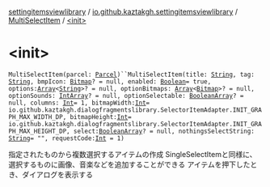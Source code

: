 [settingitemsviewlibrary](../../index.md) / [io.github.kaztakgh.settingitemsviewlibrary](../index.md) / [MultiSelectItem](index.md) / [&lt;init&gt;](./-init-.md)

# &lt;init&gt;

`MultiSelectItem(parcel: `[`Parcel`](https://developer.android.com/reference/android/os/Parcel.html)`)``MultiSelectItem(title: `[`String`](https://kotlinlang.org/api/latest/jvm/stdlib/kotlin/-string/index.html)`, tag: `[`String`](https://kotlinlang.org/api/latest/jvm/stdlib/kotlin/-string/index.html)`, bmpIcon: `[`Bitmap`](https://developer.android.com/reference/android/graphics/Bitmap.html)`? = null, enabled: `[`Boolean`](https://kotlinlang.org/api/latest/jvm/stdlib/kotlin/-boolean/index.html)` = true, options: `[`Array`](https://kotlinlang.org/api/latest/jvm/stdlib/kotlin/-array/index.html)`<`[`String`](https://kotlinlang.org/api/latest/jvm/stdlib/kotlin/-string/index.html)`>? = null, optionBitmaps: `[`Array`](https://kotlinlang.org/api/latest/jvm/stdlib/kotlin/-array/index.html)`<`[`Bitmap`](https://developer.android.com/reference/android/graphics/Bitmap.html)`>? = null, optionSounds: `[`IntArray`](https://kotlinlang.org/api/latest/jvm/stdlib/kotlin/-int-array/index.html)`? = null, optionSelectable: `[`BooleanArray`](https://kotlinlang.org/api/latest/jvm/stdlib/kotlin/-boolean-array/index.html)`? = null, columns: `[`Int`](https://kotlinlang.org/api/latest/jvm/stdlib/kotlin/-int/index.html)` = 1, bitmapWidth: `[`Int`](https://kotlinlang.org/api/latest/jvm/stdlib/kotlin/-int/index.html)` = io.github.kaztakgh.dialogfragmentslibrary.SelectorItemAdapter.INIT_GRAPH_MAX_WIDTH_DP, bitmapHeight: `[`Int`](https://kotlinlang.org/api/latest/jvm/stdlib/kotlin/-int/index.html)` = io.github.kaztakgh.dialogfragmentslibrary.SelectorItemAdapter.INIT_GRAPH_MAX_HEIGHT_DP, select: `[`BooleanArray`](https://kotlinlang.org/api/latest/jvm/stdlib/kotlin/-boolean-array/index.html)`? = null, nothingsSelectString: `[`String`](https://kotlinlang.org/api/latest/jvm/stdlib/kotlin/-string/index.html)` = "", requestCode: `[`Int`](https://kotlinlang.org/api/latest/jvm/stdlib/kotlin/-int/index.html)` = 1)`

指定されたものから複数選択するアイテムの作成
    SingleSelectItemと同様に、選択するものに画像、音楽などを追加することができる
        アイテムを押下したとき、ダイアログを表示する

